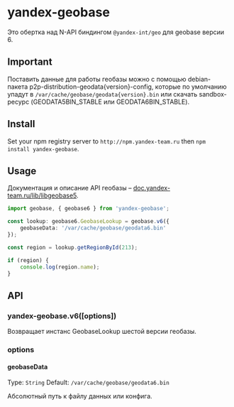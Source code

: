 # yandex-geobase

Это обертка над N-API биндингом `@yandex-int/geo` для geobase версии 6.

## Important

Поставить данные для работы геобазы можно с помощью debian-пакета p2p-distribution-geodata{version}-config,
которые по умолчанию упадут в `/var/cache/geobase/geodata{version}.bin` или скачать sandbox-ресурс (GEODATA5BIN_STABLE или GEODATA6BIN_STABLE).

## Install

Set your npm registry server to `http://npm.yandex-team.ru` then `npm install yandex-geobase`.

## Usage

Документация и описание API геобазы – [doc.yandex-team.ru/lib/libgeobase5](https://doc.yandex-team.ru/lib/libgeobase5/concepts/interfaces-nodejs.xml).

```ts
import geobase, { geobase6 } from 'yandex-geobase';

const lookup: geobase6.GeobaseLookup = geobase.v6({
    geobaseData: '/var/cache/geobase/geodata6.bin'
});

const region = lookup.getRegionById(213);

if (region) {
    console.log(region.name);
}
```

## API

### yandex-geobase.v6([options])

Возвращает инстанс GeobaseLookup шестой версии геобазы.

### options

#### geobaseData

Type: `String` Default: `/var/cache/geobase/geodata6.bin`

Абсолютный путь к файлу данных или конфига.
